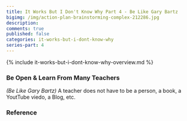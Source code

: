 ```yaml
---
title: It Works But I Don't Know Why Part 4 - Be Like Gary Bartz
bigimg: /img/action-plan-brainstorming-complex-212286.jpg
description: 
comments: true
published: false
categories: it-works-but-i-dont-know-why
series-part: 4
---
```


{% include it-works-but-i-dont-know-why-overview.md %}

### Be Open & Learn From Many Teachers
_(Be Like Gary Bartz)_
A teacher does not have to be a person, a book, a YoutTube viedo, a Blog, etc.

### Reference
